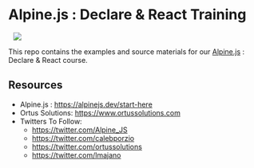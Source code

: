 # Alpine.js : Declare & React Training

<div style="margin: 10px">
    <img src="https://alpinejs.dev/alpine_long.svg">
</div>

This repo contains the examples and source materials for our [Alpine.js](https://alpinejs.dev/start-here) : Declare & React course.

## Resources

- Alpine.js : https://alpinejs.dev/start-here
- Ortus Solutions: https://www.ortussolutions.com
- Twitters To Follow:
  - https://twitter.com/Alpine_JS
  - https://twitter.com/calebporzio
  - https://twitter.com/ortussolutions
  - https://twitter.com/lmajano

